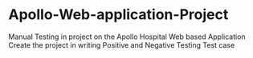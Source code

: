 # Apollo-Web-application-Project
Manual Testing in project on the Apollo Hospital Web based Application  Create the project in writing Positive and Negative Testing Test case 
